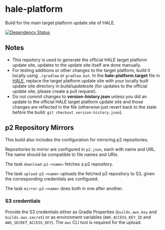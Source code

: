 hale-platform
=============

Build for the main target platform update site of HALE.

[![Dependency Status](https://www.versioneye.com/user/projects/535119fbfe0d07b0330003c5/badge.png)](https://www.versioneye.com/user/projects/535119fbfe0d07b0330003c5)


Notes
-----

* This repsitory is used to generate the official HALE target platform update site, updates to the update site itself are done manually.
* For testing additions or other changes to the target platform, build it locally using `./gradlew` or `gradlew.bat`. In the **hale-platform.target** file in [HALE](https://github.com/halestudio/hale), replace the target platform update site with your locally built update site directory in *build/updatesite* (for updates to the official update site, please create a pull request).
* Do not commit changes to **version-history.json** unless you did an update to the official HALE target platform update site and those changes are reflected in the file (otherwise just revert back to the state before the build: `git checkout version-history.json`).


p2 Repository Mirrors
---------------------

This build also includes the configuration for mirroring p2 repositories.

Repositories to mirror are configured in `p2.json`, each with name and URL.
The name should be compatible to file names and URIs.

The task `download-p2-<name>` fetches a p2 repository.

The task `upload-p2-<name>` uploads the fetched p2 repository to S3, given the corresponding credentials are configured.

The task `mirror-p2-<name>` does both in one after another.

### S3 credentials

Provide the S3 credentials either as Gradle Properties (`builds.aws.key` and `builds.aws.secret`) or as environment variables (`AWS_ACCESS_KEY_ID` and `AWS_SECRET_ACCESS_KEY`). The `aws` CLI tool is required for the upload.
